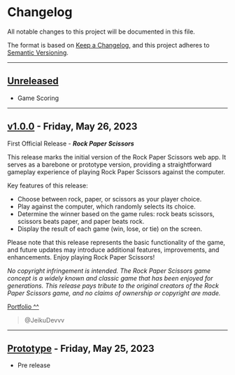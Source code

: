 # Changelog

All notable changes to this project will be documented in this file.

The format is based on [Keep a Changelog](https://keepachangelog.com/en/1.1.0/),
and this project adheres to [Semantic Versioning](https://semver.org/spec/v2.0.0.html).

<hr>

## [Unreleased]

-   Game Scoring

<hr>

## [v1.0.0] - Friday, May 26, 2023

First Official Release - **_Rock Paper Scissors_**

This release marks the initial version of the Rock Paper Scissors web app. It serves as a barebone or prototype version, providing a straightforward gameplay experience of playing Rock Paper Scissors against the computer.

Key features of this release:

-   Choose between rock, paper, or scissors as your player choice.
-   Play against the computer, which randomly selects its choice.
-   Determine the winner based on the game rules: rock beats scissors, scissors beats paper, and paper beats rock.
-   Display the result of each game (win, lose, or tie) on the screen.

Please note that this release represents the basic functionality of the game, and future updates may introduce additional features, improvements, and enhancements. Enjoy playing Rock Paper Scissors!

_No copyright infringement is intended. The Rock Paper Scissors game concept is a widely known and classic game that has been enjoyed for generations. This release pays tribute to the original creators of the Rock Paper Scissors game, and no claims of ownership or copyright are made._

[Portfolio ^^](https://jeikudevvv.github.io/portfolio/)

> @JeikuDevvv

<hr>

## [Prototype] - Friday, May 25, 2023

-   Pre release

[Unreleased]: https://github.com/JeikuDevvv/RPS/compare/vTBA...HEAD
[v1.0.0]: https://github.com/JeikuDevvv/RPS/releases/tag/v1.0.0
[Prototype]: https://github.com/JeikuDevvv/RPS/releases/tag/prototype
